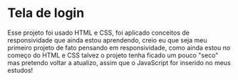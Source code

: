 # Tela de login


Esse projeto foi usado HTML e CSS, foi aplicado conceitos de responsividade que ainda estou aprendendo, creio eu que seja meu primeiro projeto de fato pensando em responsividade, como ainda estou no começo do HTML e CSS talvez o projeto tenha ficado um pouco "seco" mas pretendo voltar a atualizo, assim que o JavaScript for inserido no meus estudos!


<p align="center">
  <img width="470" scr="./assets/to_readme.png">
</p>
